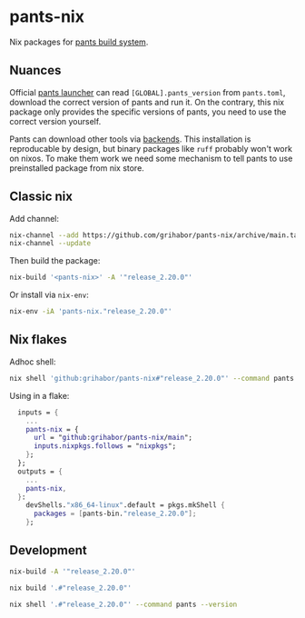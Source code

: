 # pants-nix

Nix packages for [pants build system](https://www.pantsbuild.org/).

## Nuances

Official [pants launcher](https://github.com/pantsbuild/scie-pants) can read
`[GLOBAL].pants_version` from `pants.toml`, download the correct version of
pants and run it. On the contrary, this nix package only provides the specific
versions of pants, you need to use the correct version yourself.

Pants can download other tools via
[backends](https://www.pantsbuild.org/2.20/docs/using-pants/key-concepts/backends).
This installation is reproducable by design, but binary packages like `ruff`
probably won't work on nixos. To make them work we need some mechanism to tell
pants to use preinstalled package from nix store.

## Classic nix

Add channel:

```bash
nix-channel --add https://github.com/grihabor/pants-nix/archive/main.tar.gz pants-nix
nix-channel --update
```

Then build the package:

```bash
nix-build '<pants-nix>' -A '"release_2.20.0"'
```

Or install via `nix-env`:

```bash
nix-env -iA 'pants-nix."release_2.20.0"'
```

## Nix flakes

Adhoc shell:

```bash
nix shell 'github:grihabor/pants-nix#"release_2.20.0"' --command pants --version
```

Using in a flake:

```nix
  inputs = {
    ...
    pants-nix = {
      url = "github:grihabor/pants-nix/main";
      inputs.nixpkgs.follows = "nixpkgs";
    };
  };
  outputs = {
    ...
    pants-nix,
  }:
    devShells."x86_64-linux".default = pkgs.mkShell {
      packages = [pants-bin."release_2.20.0"];
    };
```

## Development

```bash
nix-build -A '"release_2.20.0"'

nix build '.#"release_2.20.0"'

nix shell '.#"release_2.20.0"' --command pants --version
```
